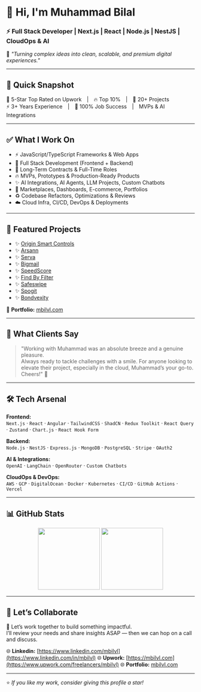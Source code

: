 # 👋 Hi, I'm Muhammad Bilal  

### ⚡ Full Stack Developer | Next.js | React | Node.js | NestJS | CloudOps & AI  

🌟 *"Turning complex ideas into clean, scalable, and premium digital experiences."*  

---

## 🚀 Quick Snapshot  
🌟 5-Star Top Rated on Upwork | 🔥 Top 10% | 🤝 20+ Projects  
⚡ 3+ Years Experience | 🏅 100% Job Success | MVPs & AI Integrations  

---

## ✅ What I Work On  
- ⚡ JavaScript/TypeScript Frameworks & Web Apps  
- 💫 Full Stack Development (Frontend + Backend)  
- 🤝 Long-Term Contracts & Full-Time Roles  
- 🔥 MVPs, Prototypes & Production-Ready Products  
- ✨ AI Integrations, AI Agents, LLM Projects, Custom Chatbots  
- 📒 Marketplaces, Dashboards, E-commerce, Portfolios  
- ♻️ Codebase Refactors, Optimizations & Reviews  
- ☁️ Cloud Infra, CI/CD, DevOps & Deployments  

---

## 🌟 Featured Projects  
- ✨ [Origin Smart Controls](https://originsmartcontrols.com)  
- ✨ [Arsann](https://arsann.com)  
- ✨ [Serva](https://getserva.ai)  
- ✨ [Bigmail](https://bigmail.ca)  
- ✨ [SpeedScore](https://speedscore.net)  
- ✨ [Find By Filter](https://findbyfilter.com)  
- ✨ [Safeswipe](https://safeswipe.mbilvl.com)  
- ✨ [Spogit](https://spogit.app)  
- ✨ [Bondvexity](https://app.bondvexity.com)  

📂 **Portfolio:** [mbilvl.com](https://mbilvl.com)  

---

## 💬 What Clients Say  
> "Working with Muhammad was an absolute breeze and a genuine pleasure.  
> Always ready to tackle challenges with a smile. For anyone looking to elevate their project, especially in the cloud, Muhammad’s your go-to. Cheers!" 🙌  

---

## 🛠️ Tech Arsenal  

**Frontend:**  
`Next.js` · `React` · `Angular` · `TailwindCSS` · `ShadCN` · `Redux Toolkit` · `React Query` · `Zustand` · `Chart.js` · `React Hook Form`  

**Backend:**  
`Node.js` · `NestJS` · `Express.js` · `MongoDB` · `PostgreSQL` · `Stripe` · `OAuth2`  

**AI & Integrations:**  
`OpenAI` · `LangChain` · `OpenRouter` · `Custom Chatbots`  

**CloudOps & DevOps:**  
`AWS` · `GCP` · `DigitalOcean` · `Docker` · `Kubernetes` · `CI/CD` · `GitHub Actions` · `Vercel`  

---

## 📊 GitHub Stats  

<p align="center">
  <img src="https://github-readme-stats.vercel.app/api?username=mbilvl&show_icons=true&theme=tokyonight&hide_border=true" height="165"/>  
  <img src="https://github-readme-streak-stats.herokuapp.com/?user=mbilvl&theme=tokyonight&hide_border=true" height="165"/>  
</p>  

---

## 🤝 Let’s Collaborate  
💌 Let’s work together to build something impactful.  
I’ll review your needs and share insights ASAP — then we can hop on a call and discuss.  

🌐 **Linkedin:** [https://www.linkedin.com/mbilvl](https://www.linkedin.com/in/mbilvl)
🌐 **Upwork:** [https://mbilvl.com](https://www.upwork.com/freelancers/mbilvl)
🌐 **Portfolio:** [mbilvl.com](https://mbilvl.com)

---

⭐ *If you like my work, consider giving this profile a star!*  
